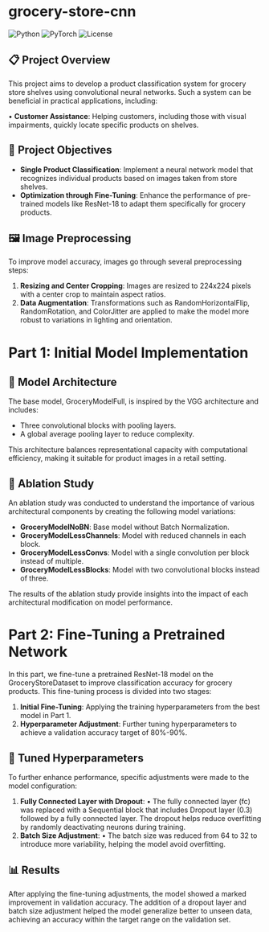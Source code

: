 # grocery-store-cnn 

![Python](https://img.shields.io/badge/Python-3.x-blue) ![PyTorch](https://img.shields.io/badge/PyTorch-1.x-orange) ![License](https://img.shields.io/badge/License-MIT-yellow)

## 📋 Project Overview

This project aims to develop a product classification system for grocery store shelves using convolutional neural networks. Such a system can be beneficial in practical applications, including:

• **Customer Assistance**: Helping customers, including those with visual impairments, quickly locate specific products on shelves.

## 🎯 Project Objectives

- **Single Product Classification**: Implement a neural network model that recognizes individual products based on images taken from store shelves.
- **Optimization through Fine-Tuning**: Enhance the performance of pre-trained models like ResNet-18 to adapt them specifically for grocery products.

## 🖼️ Image Preprocessing

To improve model accuracy, images go through several preprocessing steps:

1. **Resizing and Center Cropping**: Images are resized to 224x224 pixels with a center crop to maintain aspect ratios.
2. **Data Augmentation**: Transformations such as RandomHorizontalFlip, RandomRotation, and ColorJitter are applied to make the model more robust to variations in lighting and orientation.

# Part 1: Initial Model Implementation

## 🧩 Model Architecture

The base model, GroceryModelFull, is inspired by the VGG architecture and includes:

- Three convolutional blocks with pooling layers.
- A global average pooling layer to reduce complexity.

This architecture balances representational capacity with computational efficiency, making it suitable for product images in a retail setting.

## 🔬 Ablation Study

An ablation study was conducted to understand the importance of various architectural components by creating the following model variations:

- **GroceryModelNoBN**: Base model without Batch Normalization.
- **GroceryModelLessChannels**: Model with reduced channels in each block.
- **GroceryModelLessConvs**: Model with a single convolution per block instead of multiple.
- **GroceryModelLessBlocks**: Model with two convolutional blocks instead of three.

The results of the ablation study provide insights into the impact of each architectural modification on model performance.

# Part 2: Fine-Tuning a Pretrained Network

In this part, we fine-tune a pretrained ResNet-18 model on the GroceryStoreDataset to improve classification accuracy for grocery products. This fine-tuning process is divided into two stages:

1. **Initial Fine-Tuning**: Applying the training hyperparameters from the best model in Part 1.
2. **Hyperparameter Adjustment**: Further tuning hyperparameters to achieve a validation accuracy target of 80%-90%.

## 🔧 Tuned Hyperparameters

To further enhance performance, specific adjustments were made to the model configuration:

1. **Fully Connected Layer with Dropout**:
•	The fully connected layer (fc) was replaced with a Sequential block that includes Dropout layer (0.3) followed by a fully connected layer. The dropout helps reduce overfitting by randomly deactivating neurons during training.
2. **Batch Size Adjustment**:
•	The batch size was reduced from 64 to 32 to introduce more variability, helping the model avoid overfitting.

## 📊 Results

After applying the fine-tuning adjustments, the model showed a marked improvement in validation accuracy. The addition of a dropout layer and batch size adjustment helped the model generalize better to unseen data, achieving an accuracy within the target range on the validation set.
